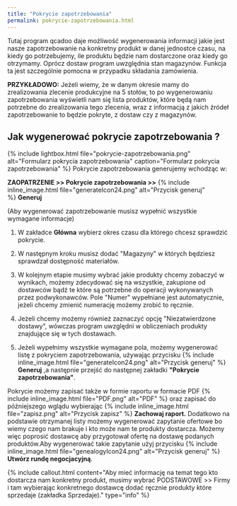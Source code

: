```yaml
---
title: "Pokrycie zapotrzebowania"
permalink: pokrycie-zapotrzebowania.html
---
```

Tutaj program qcadoo daje możliwość wygenerowania informacji jakie jest nasze zapotrzebowanie na konkretny produkt w danej jednostce czasu, na kiedy go potrzebujemy, ile produktu będzie nam dostarczone oraz kiedy go otrzymamy. Oprócz dostaw program uwzględnia stan magazynów. Funkcja ta jest szczególnie pomocna w przypadku składania zamówienia.

**PRZYKŁADOWO:** Jeżeli wiemy, że w danym okresie mamy do zrealizowania zlecenie produkcyjne na 5 stołów, to po wygenerowaniu zapotrzebowania wyświetli nam się lista produktów, które będą nam potrzebne do zrealizowania tego zlecenia, wraz z informacją z jakich źródeł zapotrzebowanie to będzie pokryte, z dostaw czy z magazynów. 

## Jak wygenerować pokrycie zapotrzebowania ?

{% include lightbox.html file="pokrycie-zapotrzebowania.png" alt="Formularz pokrycia zapotrzebowania" caption="Formularz pokrycia zapotrzebowania" %}
Pokrycie zapotrzebowania generujemy wchodząc w:


**ZAOPATRZENIE >> Pokrycie zapotrzebowania >>** {% include inline_image.html file="generateIcon24.png" alt="Przycisk generuj" %} **Generuj**


 (Aby wygenerować zapotrzebowanie musisz wypełnić wszystkie wymagane informacje) 

1. W zakładce **Główna** wybierz okres czasu dla którego chcesz sprawdzić pokrycie.

2. W następnym kroku musisz dodać "Magazyny" w których będziesz sprawdzał dostępność materiałów.

3. W kolejnym etapie musimy wybrać jakie produkty chcemy zobaczyć w wynikach, możemy zdecydować się na wszystkie, zakupione od dostawców bądź te które są potrzebne do operacji wykonywanych przez podwykonawców. Pole "Numer" wypełniane jest automatycznie, jeżeli chcemy zmienić numerację możemy zrobić to ręcznie.

4. Jeżeli chcemy możemy również zaznaczyć opcję "Niezatwierdzone dostawy", wówczas program uwzględni w obliczeniach produkty znajdujące się w tych dostawach.

5. Jeżeli wypełnimy wszystkie wymagane pola, możemy wygenerować listę z pokryciem zapotrzebowania, używając przycisku {% include inline_image.html file="generateIcon24.png" alt="Przycisk generuj" %} **Generuj** ,a następnie przejść do następnej zakładki **"Pokrycie zapotrzebowania"**.

Pokrycie możemy zapisać także w formie raportu w formacie PDF {% include inline_image.html file="PDF.png" alt="PDF" %} oraz zapisać do późniejszego wglądu wybierając {% include inline_image.html file="zapisz.png" alt="Przycisk zapisz" %} **Zachowaj raport.** Dodatkowo na podstawie otrzymanej listy możemy wygenerować zapytanie ofertowe bo wiemy czego nam brakuje i kto może nam te produkty dostarcza. Możemy więc poprosić dostawcę aby przygotował ofertę na dostawę podanych produktów.Aby wygenerować takie zapytanie użyj przycisku {% include inline_image.html file="genealogyIcon24.png" alt="Przycisk generuj" %} **Utwórz rundę negocjacyjną**.

{% include callout.html content="Aby mieć informację na temat tego kto dostarcza nam konkretny produkt, musimy wybrać PODSTAWOWE >> Firmy i tam wybierając konkretnego dostawcę dodać ręcznie produkty które sprzedaje (zakładka Sprzedaje)." type="info" %}
